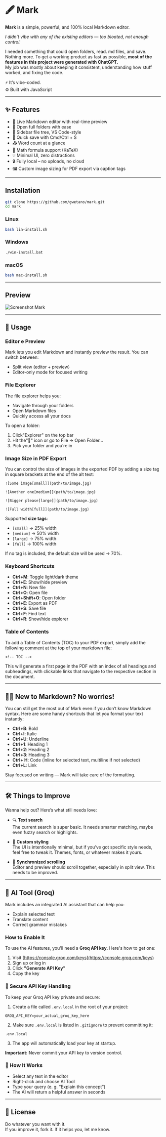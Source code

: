 # 🖋️ Mark

**Mark** is a simple, powerful, and 100% local Markdown editor.  

*I didn’t vibe with any of the existing editors — too bloated, not enough control.*

I needed something that could open folders, read. md files, and save. Nothing more. To get a working product as fast as possible, **most of the features in this project were generated with ChatGPT.**  
My job was mostly about keeping it consistent, understanding how stuff worked, and fixing the code.

⚡ It’s vibe-coded.    
⚙️ Built with JavaScript

***

## ✨ Features

- 📝 Live Markdown editor with real-time preview
- 📁 Open full folders with ease
- 📄 Sidebar file tree, VS Code-style
- 💾 Quick save with Cmd/Ctrl + S
- 📤 Word count at a glance
- 🧠 Math formula support (KaTeX)
- 💡 Minimal UI, zero distractions
- 🔒 Fully local – no uploads, no cloud
- 🖼️ Custom image sizing for PDF export via caption tags

***

## Installation 

```bash
git clone https://github.com/gwetano/mark.git
cd mark
```

### Linux

```bash
bash lin-install.sh
```

### Windows

```bash
./win-install.bat
```

### macOS

```bash
bash mac-install.sh
```

***

## Preview

![Screenshot Mark](./build/preview.gif)

***

## 📝 Usage

### Editor e Preview

Mark lets you edit Markdown and instantly preview the result. You can switch between:

- Split view (editor + preview)
- Editor-only mode for focused writing

### File Explorer

The file explorer helps you:
- Navigate through your folders
- Open Markdown files
- Quickly access all your docs

To open a folder:
1. Click"Explorer" on the top bar
2. Hit the"📁" icon or go to File -> Open Folder...
3. Pick your folder and you’re in

### Image Size in PDF Export

You can control the size of images in the exported PDF by adding a size tag in square brackets at the end of the alt text:

```
![Some image[small]](path/to/image.jpg)

![Another one[medium]](path/to/image.jpg)

![Bigger please[large]](path/to/image.jpg)

![Full width[full]](path/to/image.jpg)
```

Supported **size tags**:
- `[small]` -> 25% width
- `[medium]` → 50% width
- `[large]` → 75% width
- `[full]` → 100% width

If no tag is included, the default size will be used -> 70%.

### Keyboard Shortcuts

* **Ctrl+M**: Toggle light/dark theme
* **Ctrl+E**: Show/hide preview
* **Ctrl+N**: New file
* **Ctrl+O**: Open file
* **Ctrl+Shift+O**: Open folder
* **Ctrl+E**: Export as PDF
* **Ctrl+S**: Save file
* **Ctrl+F**: Find text
* **Ctrl+R**: Show/hide explorer

### Table of Contents

To add a Table of Contents (TOC) to your PDF export, simply add the following comment at the top of your markdown file:

```
<!-- TOC -->
```

This will generate a first page in the PDF with an index of all headings and subheadings, with clickable links that navigate to the respective section in the document.

***

## 🤷‍♂️ New to Markdown? No worries!

You can still get the most out of Mark even if you don’t know Markdown syntax. Here are some handy shortcuts that let you format your text instantly:

* **Ctrl+B**: Bold
* **Ctrl+I**: Italic
* **Ctrl+U**: Underline
* **Ctrl+1**: Heading 1
* **Ctrl+2**: Heading 2
* **Ctrl+3**: Heading 3
* **Ctrl+ H**: Code (inline for selected text, multiline if not selected)
* **Ctrl+L**: Link

Stay focused on writing — Mark will take care of the formatting.

***

## 🛠️ Things to Improve

Wanna help out? Here’s what still needs love:

* 🔍 **Text search**  
The current search is super basic. It needs smarter matching, maybe even fuzzy search or highlights.

* 🎨 **Custom styling**  
The UI is intentionally minimal, but if you’ve got specific style needs, feel free to tweak it. Themes, fonts, or whatever makes it yours.

* 📃 **Synchronized scrolling**    
Editor and preview should scroll together, especially in split view. This needs to be improved.

***

## 🧠 AI Tool (Groq)

Mark includes an integrated AI assistant that can help you:

* Explain selected text  
* Translate content  
* Correct grammar mistakes  

### How to Enable It

To use the AI features, you'll need a **Groq API key**. Here's how to get one:

1. Visit [https://console.groq.com/keys](https://console.groq.com/keys)
2. Sign up or log in  
3. Click **"Generate API Key"**  
4. Copy the key

### 🔐 Secure API Key Handling

To keep your Groq API key private and secure:

1. Create a file called `.env.local` in the root of your project:

```
GROQ_API_KEY=your_actual_groq_key_here
```

2. Make sure `.env.local` is listed in `.gitignore` to prevent committing it:

```
.env.local
```

3. The app will automatically load your key at startup.

**Important:** Never commit your API key to version control.

### 💬 How It Works

* Select any text in the editor
* Right-click and choose AI Tool
* Type your query (e. g. “Explain this concept”)
* The AI will return a helpful answer in seconds

***

## 📜 License

Do whatever you want with it.    
If you improve it, fork it. If it helps you, let me know.